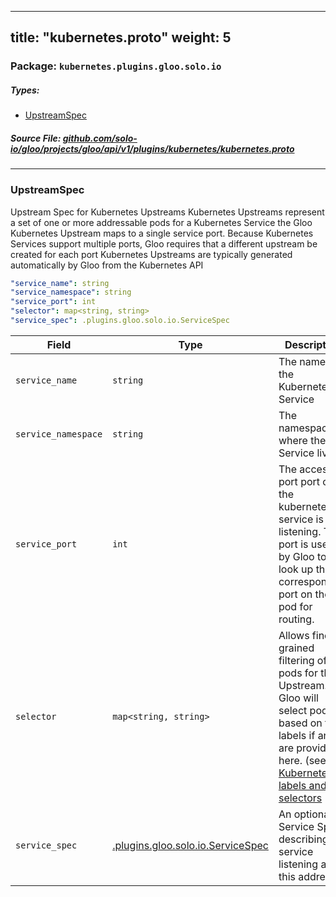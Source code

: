 
---
title: "kubernetes.proto"
weight: 5
---

<!-- Code generated by solo-kit. DO NOT EDIT. -->


### Package: `kubernetes.plugins.gloo.solo.io` 
##### Types:


- [UpstreamSpec](#UpstreamSpec)
  



##### Source File: [github.com/solo-io/gloo/projects/gloo/api/v1/plugins/kubernetes/kubernetes.proto](https://github.com/solo-io/gloo/blob/master/projects/gloo/api/v1/plugins/kubernetes/kubernetes.proto)





---
### <a name="UpstreamSpec">UpstreamSpec</a>

 
Upstream Spec for Kubernetes Upstreams
Kubernetes Upstreams represent a set of one or more addressable pods for a Kubernetes Service
the Gloo Kubernetes Upstream maps to a single service port. Because Kubernetes Services support multiple ports,
Gloo requires that a different upstream be created for each port
Kubernetes Upstreams are typically generated automatically by Gloo from the Kubernetes API

```yaml
"service_name": string
"service_namespace": string
"service_port": int
"selector": map<string, string>
"service_spec": .plugins.gloo.solo.io.ServiceSpec

```

| Field | Type | Description | Default |
| ----- | ---- | ----------- |----------- | 
| `service_name` | `string` | The name of the Kubernetes Service |  |
| `service_namespace` | `string` | The namespace where the Service lives |  |
| `service_port` | `int` | The access port port of the kubernetes service is listening. This port is used by Gloo to look up the corresponding port on the pod for routing. |  |
| `selector` | `map<string, string>` | Allows finer-grained filtering of pods for the Upstream. Gloo will select pods based on their labels if any are provided here. (see [Kubernetes labels and selectors](https://kubernetes.io/docs/concepts/overview/working-with-objects/labels/) |  |
| `service_spec` | [.plugins.gloo.solo.io.ServiceSpec](../../service_spec.proto.sk#ServiceSpec) | An optional Service Spec describing the service listening at this address |  |





<!-- Start of HubSpot Embed Code -->
<script type="text/javascript" id="hs-script-loader" async defer src="//js.hs-scripts.com/5130874.js"></script>
<!-- End of HubSpot Embed Code -->
